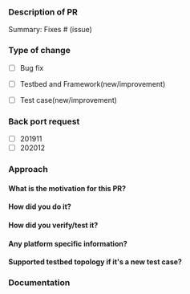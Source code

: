 <!--
Please make sure you've read and understood our contributing guidelines;
https://github.com/sonic-net/SONiC/blob/gh-pages/CONTRIBUTING.md

Please provide following information to help code review process a bit easier:
-->
### Description of PR
<!--
- Please include a summary of the change and which issue is fixed.
- Please also include relevant motivation and context. Where should reviewer start? background context?
- List any dependencies that are required for this change.
-->

Summary:
Fixes # (issue)

### Type of change

<!--
- Fill x for your type of change.
- e.g.
- [x] Bug fix
-->

- [ ] Bug fix
- [ ] Testbed and Framework(new/improvement)
- [ ] Test case(new/improvement)


### Back port request
- [ ] 201911
- [ ] 202012

### Approach
#### What is the motivation for this PR?

#### How did you do it?

#### How did you verify/test it?

#### Any platform specific information?

#### Supported testbed topology if it's a new test case?

### Documentation
<!--
(If it's a new feature, new test case)
Did you update documentation/Wiki relevant to your implementation?
Link to the wiki page?
-->
